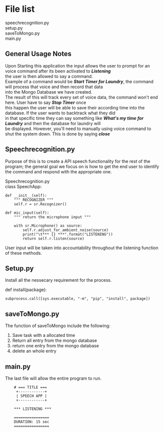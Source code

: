 File list
=========
speechrecognition.py <br/>
setup.py <br/>
saveToMongo.py <br/>
main.py <br/>

General Usage Notes <br/>
------------------------
Upon Starting this application the input allows the user to prompt for an voice command after its been activated to ***Listening*** <br/>
the user is then allowed to say a command. <br/>
Example of a command would be ***Start Timer for Laundry***, the command will process that voice and then record that data <br/>
into the Mongo Database we have created. <br/>
The result of this will track every set of voice data, the command won't end here. User have to say ***Stop Timer*** once <br/>
this happen the user will be able to save their according time into the database. If the user wants to backtrack what they did <br/>
in that specific time they can say something like ***What's my time for Laundry*** and then the database for laundry will <br/> 
be displayed. However, you'll need to manually using voice command to shut the system down. This is done by saying ***close***

Speechrecognition.py
--------------------
Purpose of this is to create a API speech functionality for the rest of the program; the general goal we focus on is how to get the
end user to identify the command and respond with the appropriate one.

Speechrecognition.py<br/>
 class SpeechApp:

    def __init__(self):
        """ RECOGNIZER """
        self.r = sr.Recognizer()

    def mic_input(self):
        """ return the microphone input """

        with sr.Microphone() as source:
            self.r.adjust_for_ambient_noise(source)
            print("\t*** {} ***".format("LISTENING"))
            return self.r.listen(source)
           
User input will be taken into accountability throughout the listening function of these methods. 

Setup.py<br/>
------------
Install all the nessecary requirement for the process.

def install(package):

    subprocess.call([sys.executable, "-m", "pip", "install", package])

saveToMongo.py
--------------
The function of saveToMongo include the following: <br/>
1. Save task with a allocated time<br/>
2. Return all entry from the mongo database <br/>
3. return one entry from the mongo database <br/>
4. delete an whole entry <br/>

main.py
------

The last file will allow the entire program to run. <br/>

        # === TITLE ===
         +------------+
         | SPEECH APP |
         +------------+
        
        *** LISTENING ***
         
        ================
        DURATION: 15 sec
        ================
  
  



